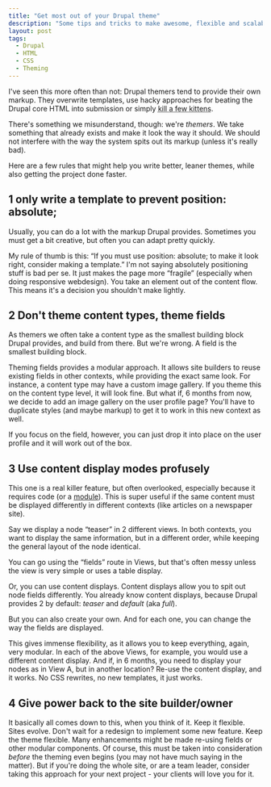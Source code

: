 ```yaml
---
title: "Get most out of your Drupal theme"
description: "Some tips and tricks to make awesome, flexible and scalable themes"
layout: post
tags:
  - Drupal
  - HTML
  - CSS
  - Theming
--- 
```


I've seen this more often than not: Drupal themers tend to provide their own markup. They overwrite templates, use hacky approaches for beating the Drupal core HTML into submission or simply <abbr title="Hack core">kill a few kittens</abbr>. 

There's something we misunderstand, though: we're *themers*. We take something that already exists and make it look the way it should. We should not interfere with the way the system spits out its markup (unless it's really bad). 

Here are a few rules that might help you write better, leaner themes, while also getting the project done faster. 

## 1 only write a template to prevent position: absolute;

Usually, you can do a lot with the markup Drupal provides. Sometimes you must get a bit creative, but often you can adapt pretty quickly. 

My rule of thumb is this: &ldquo;If you must use position: absolute; to make it look right, consider making a template.&rdquo; I'm not saying absolutely positioning stuff is bad per se. It just makes the page more &ldquo;fragile&rdquo; (especially when doing responsive webdesign). You take an element out of the content flow. This means it's a decision you shouldn't make lightly.


## 2 Don't theme content types, theme fields

As themers we often take a content type as the smallest building block Drupal provides, and build from there. But we're wrong. A field is the smallest building block. 

Theming fields provides a modular approach. It allows site builders to reuse existing fields in other contexts, while providing the exact same look. For instance, a content type may have a custom image gallery. If you theme this on the content type level, it will look fine. But what if, 6 months from now, we decide to add an image gallery on the user profile page? You'll have to duplicate styles (and maybe markup) to get it to work in this new context as well. 

If you focus on the field, however, you can just drop it into place on the user profile and it will work out of the box. 


## 3 Use content display modes profusely

This one is a real killer feature, but often overlooked, especially because it requires code (or a [module](https://drupal.org/project/entity_view_mode)). This is super useful if the same content must be displayed differently in different contexts (like articles on a newspaper site). 

Say we display a node &ldquo;teaser&rdquo; in 2 different views. In both contexts, you want to display the same information, but in a different order, while keeping the general layout of the node identical.

You can go using the &ldquo;fields&rdquo; route in Views, but that's often messy unless the view is very simple or uses a table display.

Or, you can use content displays. Content displays allow you to spit out node fields differently. You already know content displays, because Drupal provides 2 by default: *teaser* and *default* (aka *full*).

But you can also create your own. And for each one, you can change the way the fields are displayed. 

This gives immense flexibility, as it allows you to keep everything, again, very modular. In each of the above Views, for example, you would use a different content display. And if, in 6 months, you need to display your nodes as in View A, but in another location? Re-use the content display, and it works. No CSS rewrites, no new templates, it just works.


## 4 Give power back to the site builder/owner

It basically all comes down to this, when you think of it. Keep it flexible. Sites evolve. Don't wait for a redesign to implement some new feature. Keep the theme flexible. Many enhancements might be made re-using fields or other modular components. Of course, this must be taken into consideration *before* the theming even begins (you may not have much saying in the matter). But if you're doing the whole site, or are a team leader, consider taking this approach for your next project - your clients will love you for it.
